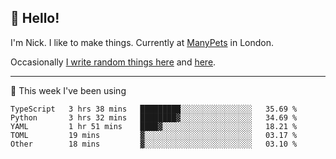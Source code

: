 ## 👋 Hello! 

I'm Nick. I like to make things. Currently at [ManyPets](https://manypets.com) in London.

Occasionally [I write random things here](https://nicksnell.com) and [here](https://twitter.com/nicksnell).

-------

🚀 This week I've been using

<!--START_SECTION:waka-->

```text
TypeScript   3 hrs 38 mins   █████████░░░░░░░░░░░░░░░░   35.69 %
Python       3 hrs 32 mins   ████████▓░░░░░░░░░░░░░░░░   34.69 %
YAML         1 hr 51 mins    ████▓░░░░░░░░░░░░░░░░░░░░   18.21 %
TOML         19 mins         ▓░░░░░░░░░░░░░░░░░░░░░░░░   03.17 %
Other        18 mins         ▓░░░░░░░░░░░░░░░░░░░░░░░░   03.10 %
```

<!--END_SECTION:waka-->
